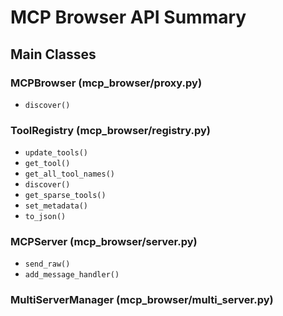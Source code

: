 # MCP Browser API Summary

## Main Classes


### MCPBrowser (mcp_browser/proxy.py)

- `discover()`

### ToolRegistry (mcp_browser/registry.py)

- `update_tools()`
- `get_tool()`
- `get_all_tool_names()`
- `discover()`
- `get_sparse_tools()`
- `set_metadata()`
- `to_json()`

### MCPServer (mcp_browser/server.py)

- `send_raw()`
- `add_message_handler()`

### MultiServerManager (mcp_browser/multi_server.py)
